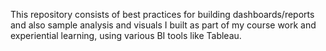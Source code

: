 This repository consists of best practices for building dashboards/reports and also sample analysis and visuals I built as part of my course work and experiential learning, using various BI tools like Tableau.
